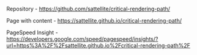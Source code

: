 Repository - https://github.com/sattellite/critical-rendering-path/

Page with content - https://sattellite.github.io/critical-rendering-path/

PageSpeed Insight - https://developers.google.com/speed/pagespeed/insights/?url=https%3A%2F%2Fsattellite.github.io%2Fcritical-rendering-path%2F
